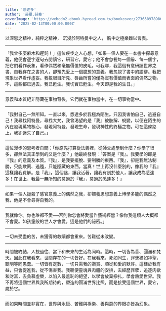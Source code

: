 ```yaml
---
title: '悉達多'
author: '赫曼.赫塞'
coverImage: 'https://webcdn2.ebook.hyread.com.tw/bookcover/273630978986489525020212323041110.jpg'
date: '2025-02-13T00:00:00.000Z'
---
```


以深思之精神，純粹之精神， 沉浸於阿特曼中之人， 胸中之極樂難以言表。

---

「我曾多麼麻木和遲鈍！」這位疾步之人心想，「如果一個人要在一本書中探尋意義，他便會逐字逐句去閱讀它，研習它，愛它；他不會忽視每一個辭、每一個字，把它們看作表象，看作偶然和毫無價值的皮毛。可我哪，我這個有意研讀世界之書、自我存在之書的人，卻預先愛上一個臆想的意義。我忽視了書中的語辭。我把現象世界看作虛妄。我視眼目所見、唇齒所嘗的僅為沒有價值而表面的偶然之物。不，這些都已過去。我已甦生。我切實已甦生。今天即是我的生日。」

---

意義和本質絕非隱藏在事物背後，它們就在事物當中，在一切事物當中。

---

「我對自己一無所知。一直以來，悉達多於我極為陌生。只因我害怕自己，逃避自己！我尋找阿特曼，尋找大梵，我曾渴望的是『我』被肢解、蛻變，以便在陌生的內在發現萬物核心，發現阿特曼，發現生命，發現神性的終極之物。可在這條路上，我卻迷失了自己。」

---

這位漫步的思考者自問：「你原先打算從法義裡，從師父處學到什麼？你學了很多，卻無法真正學到的又是什麼？」他最終發現：「答案是『我』。我要學的即是『我』的意義及本質。『我』，是我要擺脫、要制勝的東西。『我』，卻是我無法制勝，只能欺罔、逃遁，只能隱藏的東西。當真！世上再沒什麼別的，像我的『我』這樣讓我費解。是『我』，這個謎，讓我活著，讓我有別於他人，讓我成為悉達多！在世上，我最一無所知的莫過於『我』，莫過於悉達多！」

---

如果一個人扼殺了感官意義上的偶然之我，卻餵養思想意義上博學多能的偶然之我，他是不會尋得自我的。

---

我就像你。你也誰都不愛──否則你怎會將愛當作藝術經營？像你我這類人大概都不會愛。如孩童般的世人才會愛。這是他們的祕密。」

---

一切未受盡的苦，未獲得的救贖都會重來。苦難從未改變。

---

時間被終結，人視過往、當下和未來的生活為同時。這時，一切皆為善、圓滿和梵天。因此在我看來，世間存在的一切皆好。在我看來，死如同生，罪孽猶如神聖，聰明等同愚蠢。一切皆有定數，一切只需我的讚賞、順從和愛的默許。這樣於我有益，只會促進我，從不傷害我。我聽便靈魂與肉體的安排，去經歷罪孽，追逐肉欲和財富，去貪慕虛榮，以陷入最羞恥的絕望，以學會放棄掙扎，學會熱愛世界。我不再將這個世界與我所期待的，塑造的圓滿世界比照，而是接受這個世界，愛它，屬於它。

---

而如果時間並非實在，世界與永恆、苦難與極樂、善與惡的界限亦皆為幻象。
